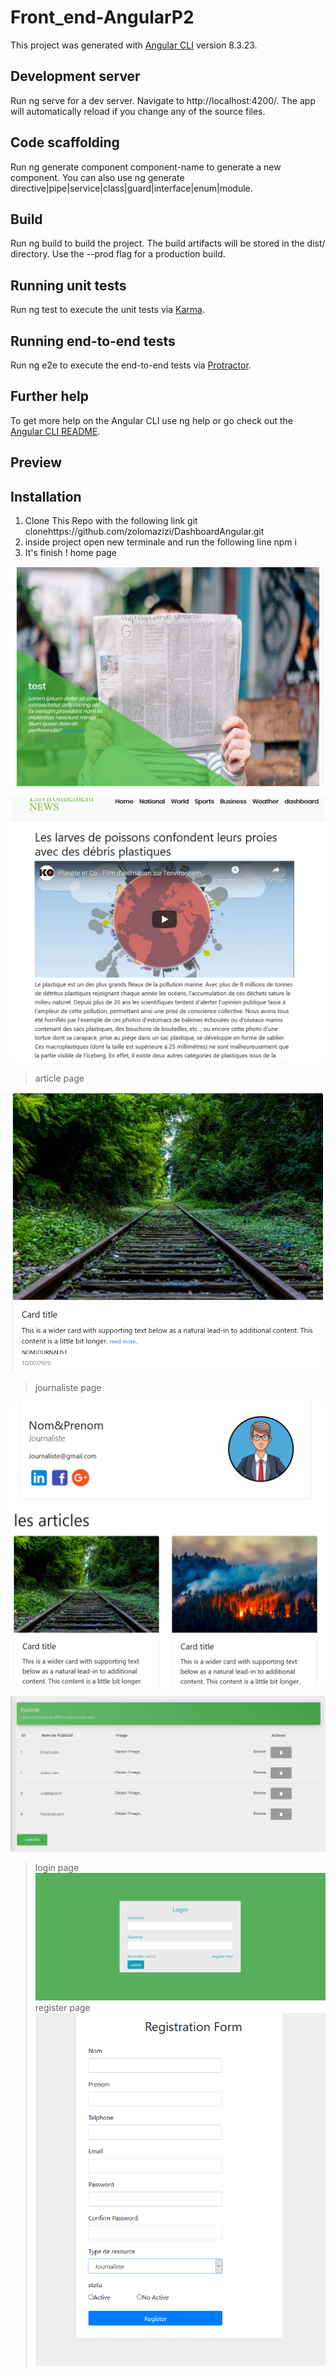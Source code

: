 # Front_end-AngularP2



This project was generated with [Angular CLI](https://github.com/angular/angular-cli) version 8.3.23.

## Development server

Run ng serve for a dev server. Navigate to http://localhost:4200/. The app will automatically reload if you change any of the source files.

## Code scaffolding

Run ng generate component component-name to generate a new component. You can also use ng generate directive|pipe|service|class|guard|interface|enum|module.

## Build

Run ng build to build the project. The build artifacts will be stored in the dist/ directory. Use the --prod flag for a production build.

## Running unit tests

Run ng test to execute the unit tests via [Karma](https://karma-runner.github.io/).

## Running end-to-end tests

Run ng e2e to execute the end-to-end tests via [Protractor](http://www.protractortest.org/).

## Further help

To get more help on the Angular CLI use ng help or go check out the [Angular CLI README](https://github.com/angular/angular-cli/blob/master/README.md).
## Preview


## Installation

1. Clone This Repo with the following link git clonehttps://github.com/zolomazizi/DashboardAngular.git
2. inside project open new terminale and run the following line  npm i 
3. It's finish !
 home page

![API page](https://github.com/zolomazizi/Front_end-AngularP2/blob/master/slidePNG.PNG)

![API page](https://github.com/zolomazizi/Front_end-AngularP2/blob/master/onearticlee.PNG)

> article page

![API page](https://github.com/zolomazizi/Front_end-AngularP2/blob/master/Artilcee.PNG)

> journaliste page

![API page](https://github.com/zolomazizi/Front_end-AngularP2/blob/master/journalist.PNG)


![API page](https://github.com/zolomazizi/DashboardAngular/blob/master/DashboardAngular/Angular-dashboard-master/pub.PNG)
> login page
![API page](https://github.com/zolomazizi/DashboardAngular/blob/master/DashboardAngular/Angular-dashboard-master/login.PNG)
> register page 
![API page](https://github.com/zolomazizi/DashboardAngular/blob/master/DashboardAngular/Angular-dashboard-master/register.PNG)
